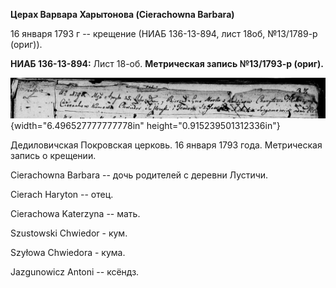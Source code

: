 **Церах Варвара Харытонова (Cierachowna Barbara)**

16 января 1793 г -- крещение (НИАБ 136-13-894, лист 18об, №13/1789-р
(ориг)).

**НИАБ 136-13-894:** Лист 18-об. **Метрическая запись №13/1793-р
(ориг).**

![](./media/7a18201d814f1ac5afefd7deae61aaab339ac233.png){width="6.496527777777778in"
height="0.915239501312336in"}

Дедиловичская Покровская церковь. 16 января 1793 года. Метрическая
запись о крещении.

Cierachowna Barbara -- дочь родителей с деревни Лустичи.

Cierach Haryton -- отец.

Cierachowa Katerzyna -- мать.

Szustowski Chwiedor - кум.

Szyłowa Chwiedora - кума.

Jazgunowicz Antoni -- ксёндз.

